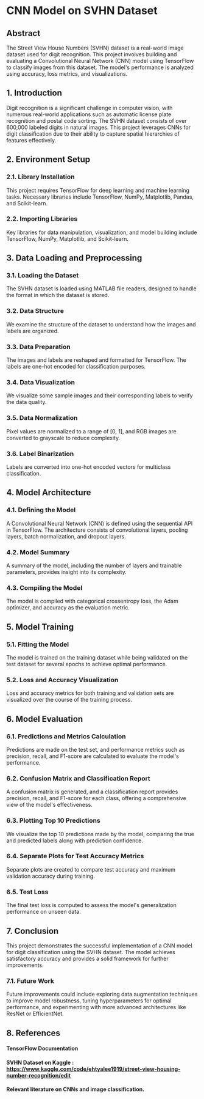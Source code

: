 # CNN Model on SVHN Dataset

## Abstract
The Street View House Numbers (SVHN) dataset is a real-world image dataset used for digit recognition. This project involves building and evaluating a Convolutional Neural Network (CNN) model using TensorFlow to classify images from this dataset. The model's performance is analyzed using accuracy, loss metrics, and visualizations.

## 1. Introduction
Digit recognition is a significant challenge in computer vision, with numerous real-world applications such as automatic license plate recognition and postal code sorting. The SVHN dataset consists of over 600,000 labeled digits in natural images. This project leverages CNNs for digit classification due to their ability to capture spatial hierarchies of features effectively.

## 2. Environment Setup
### 2.1. Library Installation
This project requires TensorFlow for deep learning and machine learning tasks. Necessary libraries include TensorFlow, NumPy, Matplotlib, Pandas, and Scikit-learn.

### 2.2. Importing Libraries
Key libraries for data manipulation, visualization, and model building include TensorFlow, NumPy, Matplotlib, and Scikit-learn.

## 3. Data Loading and Preprocessing
### 3.1. Loading the Dataset
The SVHN dataset is loaded using MATLAB file readers, designed to handle the format in which the dataset is stored.

### 3.2. Data Structure
We examine the structure of the dataset to understand how the images and labels are organized.

### 3.3. Data Preparation
The images and labels are reshaped and formatted for TensorFlow. The labels are one-hot encoded for classification purposes.

### 3.4. Data Visualization
We visualize some sample images and their corresponding labels to verify the data quality.

### 3.5. Data Normalization
Pixel values are normalized to a range of [0, 1], and RGB images are converted to grayscale to reduce complexity.

### 3.6. Label Binarization
Labels are converted into one-hot encoded vectors for multiclass classification.

## 4. Model Architecture
### 4.1. Defining the Model
A Convolutional Neural Network (CNN) is defined using the sequential API in TensorFlow. The architecture consists of convolutional layers, pooling layers, batch normalization, and dropout layers.

### 4.2. Model Summary
A summary of the model, including the number of layers and trainable parameters, provides insight into its complexity.

### 4.3. Compiling the Model
The model is compiled with categorical crossentropy loss, the Adam optimizer, and accuracy as the evaluation metric.

## 5. Model Training
### 5.1. Fitting the Model
The model is trained on the training dataset while being validated on the test dataset for several epochs to achieve optimal performance.

### 5.2. Loss and Accuracy Visualization
Loss and accuracy metrics for both training and validation sets are visualized over the course of the training process.

## 6. Model Evaluation
### 6.1. Predictions and Metrics Calculation
Predictions are made on the test set, and performance metrics such as precision, recall, and F1-score are calculated to evaluate the model's performance.

### 6.2. Confusion Matrix and Classification Report
A confusion matrix is generated, and a classification report provides precision, recall, and F1-score for each class, offering a comprehensive view of the model's effectiveness.

### 6.3. Plotting Top 10 Predictions
We visualize the top 10 predictions made by the model, comparing the true and predicted labels along with prediction confidence.

### 6.4. Separate Plots for Test Accuracy Metrics
Separate plots are created to compare test accuracy and maximum validation accuracy during training.

### 6.5. Test Loss
The final test loss is computed to assess the model's generalization performance on unseen data.

## 7. Conclusion
This project demonstrates the successful implementation of a CNN model for digit classification using the SVHN dataset. The model achieves satisfactory accuracy and provides a solid framework for further improvements.

### 7.1. Future Work
Future improvements could include exploring data augmentation techniques to improve model robustness, tuning hyperparameters for optimal performance, and experimenting with more advanced architectures like ResNet or EfficientNet.

## 8. References
#### TensorFlow Documentation
#### SVHN Dataset on Kaggle : https://www.kaggle.com/code/ehtyalee1919/street-view-housing-number-recognition/edit
#### Relevant literature on CNNs and image classification.
